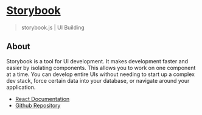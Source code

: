 # [Storybook](https://storybook.js.org/)
> storybook.js | UI Building

## About

Storybook is a tool for UI development. It makes development faster and easier by isolating components. This allows you to work on one component at a time. You can develop entire UIs without needing to start up a complex dev stack, force certain data into your database, or navigate around your application.

- [React Documentation](https://storybook.js.org/docs/react/get-started/introduction)
- [Github Repository](https://github.com/storybookjs/storybook)

 